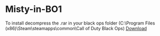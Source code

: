 # Misty-in-BO1
To install decompress the .rar in your black ops folder 
(C:\Program Files (x86)\Steam\steamapps\common\Call of Duty Black Ops)
[Download](https://github.com/Fraagaa/Misty-in-BO1/releases/download/MistyBO1/MistyBO1.rar)
